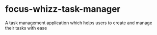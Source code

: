 # focus-whizz-task-manager
A task management application which helps users to create and manage their tasks with ease
